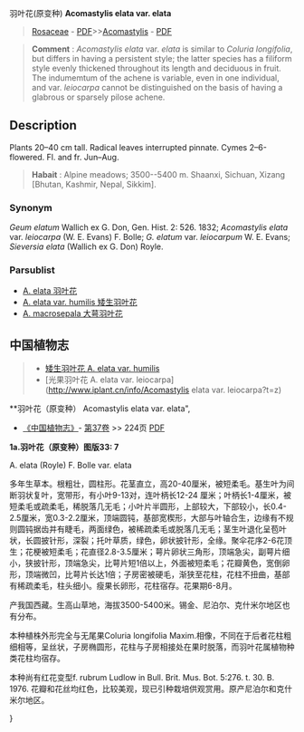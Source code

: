 羽叶花(原变种) **Acomastylis elata var. elata**

> [Rosaceae](http://www.iplant.cn/info/Rosaceae?t=foc) - [PDF](http://www.iplant.cn/foc/pdf/Rosaceae.pdf)>>[Acomastylis](Acomastylis-羽叶花属.md) - [PDF](http://www.iplant.cn/foc/pdf/Acomastylis.pdf)


> **Comment** : 
> *Acomastylis elata* var. *elata* is similar to *Coluria longifolia*, but differs in having a persistent style; the latter species has a filiform style evenly thickened throughout its length and deciduous in fruit. The indumemtum of the achene is variable, even in one individual, and var. *leiocarpa* cannot be distinguished on the basis of having a glabrous or sparsely pilose achene.

## Description

Plants 20–40 cm tall. Radical leaves interrupted pinnate. Cymes 2–6-flowered. Fl. and fr. Jun–Aug.


> **Habait** : 
> Alpine meadows; 3500--5400 m. Shaanxi, Sichuan, Xizang [Bhutan, Kashmir, Nepal, Sikkim].

### Synonym
*Geum elatum* Wallich ex G. Don, Gen. Hist. 2: 526. 1832; *Acomastylis elata* var. *leiocarpa* (W. E. Evans) F. Bolle; *G. elatum* var. *leiocarpum* W. E. Evans; *Sieversia elata* (Wallich ex G. Don) Royle.



### Parsublist

* [A.  elata  羽叶花](Acomastylis-elata-羽叶花.md)
* [A.  elata var. humilis  矮生羽叶花](Acomastylis-elata-var-humilis-矮生羽叶花.md)
* [A.  macrosepala  大萼羽叶花](Acomastylis-macrosepala-大萼羽叶花.md)

## 中国植物志

> * [矮生羽叶花  A.  elata var. humilis](Acomastylis-elata-var-humilis-矮生羽叶花.md)
> * [光果羽叶花  A.  elata var. leiocarpa](http://www.iplant.cn/info/Acomastylis elata var. leiocarpa?t=z)


**羽叶花（原变种） Acomastylis elata var. elata",



* [《中国植物志》](http://www.iplant.cn/frps)- [第37卷](http://www.iplant.cn/frps/vol/37) >> 224页 [PDF](http://www.iplant.cn/frps/pdf/37/224.pdf)


**1a.羽叶花（原变种）图版33: 7**

A. elata (Royle) F. Bolle var. elata

多年生草本。根粗壮，圆柱形。花茎直立，高20-40厘米，被短柔毛。基生叶为间断羽状复叶，宽带形，有小叶9-13对，连叶柄长12-24 厘米；叶柄长1-4厘米，被短柔毛或疏柔毛，稀脱落几无毛；小叶片半圆形，上部较大，下部较小，长0.4-2.5厘米，宽0.3-2.2厘米，顶端圆钝，基部宽楔形，大部与叶轴合生，边缘有不规则圆钝据齿并有睫毛，两面绿色，被稀疏柔毛或脱落几无毛；茎生叶退化呈苞叶状，长圆披针形，深裂；托叶草质，绿色，卵状披针形，全缘。聚伞花序2-6花顶生；花梗被短柔毛；花直径2.8-3.5厘米；萼片卵状三角形，顶端急尖，副萼片细小，狭披针形，顶端急尖，比萼片短1倍以上，外面被短柔毛；花瓣黄色，宽倒卵形，顶端微凹，比萼片长达1倍；子房密被硬毛，渐狭至花柱，花柱不扭曲，基部有稀疏柔毛，柱头细小。瘦果长卵形，花柱宿存。花果期6-8月。

产我国西藏。生高山草地，海拔3500-5400米。锡金、尼泊尔、克什米尔地区也有分布。

本种植株外形完全与无尾果Coluria longifolia Maxim.相像，不同在于后者花柱粗细相等，呈丝状，子房椭圆形，花柱与子房相接处在果时脱落，而羽叶花属植物种类花柱均宿存。

本种尚有红花变型f. rubrum Ludlow in Bull. Brit. Mus. Bot. 5:276. t. 30. B. 1976. 花瓣和花丝均红色，比较美观，现已引种栽培供观赏用。原产尼泊尔和克什米尔地区。



}
